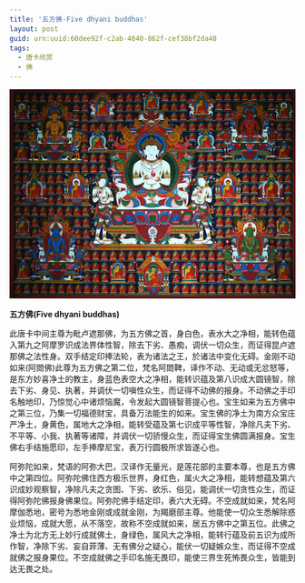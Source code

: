 ```yaml
---
title: '五方佛-Five dhyani buddhas'
layout: post
guid: urn:uuid:60dee92f-c2ab-4840-862f-cef38bf2da48
tags:
  - 唐卡欣赏
  - 佛
---
```



[![YamdrokTso](/media/files/2007/02/09/Five-dhyani-buddhas.png)](http://7vikpt.com1.z0.glb.clouddn.com/Five-dhyani-buddhas.png)

**五方佛(Five dhyani buddhas)**

此唐卡中间主尊为毗卢遮那佛，为五方佛之首，身白色，表水大之净相，能转色蕴入第九之阿摩罗识成法界体性智，除去下劣、愚痴，调伏一切众生，而证得昆卢遮那佛之法性身。双手结定印捧法轮，表为诸法之王，於诸法中变化无碍。金刚不动如来(阿閦佛)此尊为五方佛之第二位，梵名阿閦鞞，译作不动、无动或无忿怒等，是东方妙喜净土的教主，身蓝色表空大之净相，能转识蕴及第八识成大圆镜智，除去下劣、身见、执著，并调伏一切嗔性众生，而证得不动佛的报身。不动佛之手印名触地印，乃惊觉心中诸烦恼魔，令发起大圆镜智菩提心也。宝生如来为五方佛中之第三位，乃集一切福德财宝，具备万法能生的如来。宝生佛的净土为南方众宝庄严净土，身黄色，属地大之净相，能转受蕴及第七识成平等性智，净除凡夫下劣、不平等、小我、执著等诸障，并调伏一切骄慢众生，而证得宝生佛圆满报身。宝生佛右手结施愿印，左手捧摩尼宝，表万行圆极所求皆遂心也。

阿弥陀如来，梵语的阿弥大巴，汉译作无量光，是莲花部的主要本尊，也是五方佛中之第四位。阿弥陀佛住西方极乐世界，身红色，属火大之净相，能转想蕴及第六识成妙观察智，净除凡夫之贪图、下劣、欲乐、俗见，能调伏一切贪性众生，而证得阿弥陀佛报身佛果位。阿弥陀佛手结定印，表六大无碍。不空成就如来，梵名阿摩伽悉地，密号为悉地金刚或成就金刚，为羯磨部主尊。他能使一切众生悉解除惑业烦恼，成就大愿，从不落空，故称不空成就如来，居五方佛中之第五位。此佛之净土为北方无上妙行成就佛土，身绿色，属风大之净相，能转行蕴及前五识为成所作智，净除下劣、妄自菲薄、无有佛分之疑心，能伏一切疑嫉众生，而证得不空成就佛之报身果位。不空成就佛之手印名施无畏印，能使三界生死怖畏众生，皆能到达无畏之处。